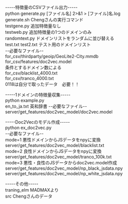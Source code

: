 -----特徴量のCSVファイル出力-----  
python generate.py [ファイル名] 2>&1 > [ファイル]名.log  
generate.sh Chengさんの実行コマンド  
testgene.py 追加特徴量なし  
testweb.py 追加特徴量の1つのドメインのみ  
randomtext.py ドメインリストをランダムに並び替える  
test.txt test2.txt  テスト用のドメインリスト  
--必要なファイル--  
for_csv/thirdparty/geoip/GeoLite2-City.mmdb  
for_csv/features/doc2vec.model  
条件とするドメイン数による  
for_csv/blacklist_4000.txt  
for_csv/tranco_4000.txt  
0118は自分で取ったデータ　必要！！

-----1ドメインの特徴量収集-----  
python example.py  
en_to_ja.txt    英和辞書
--必要なファイル--  
server/get_features/doc2vec_model/doc2vec.model  

-----Doc2Vecのモデル作成-----  
python ex_doc2vec.py  
--必要なファイル--  
mode=1  悪性ドメインからJSデータをnpyに変換  
server/get_features/doc2vec_model/blacklist.txt  
mode=2  良性ドメインからJSデータをnpyに変換  
server/get_features/doc2vec_model/tranco_100k.txt  
mode=3  悪性・良性のJSデータからdoc2vec.model作成  
server/get_features/doc2vec_model/np_black_jsdata.npy  
server/get_features/doc2vec_model/np_white_jsdata.npy  

-----その他-----  
traning_elm MADMAXより  
src Chengさんのデータ  
